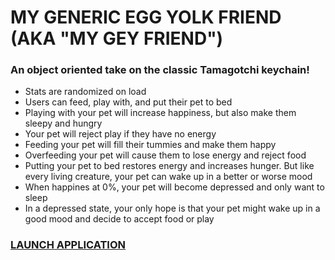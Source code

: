 # MY GENERIC EGG YOLK FRIEND (AKA "MY GEY FRIEND")
### An object oriented take on the classic Tamagotchi keychain!

- Stats are randomized on load
- Users can feed, play with, and put their pet to bed
- Playing with your pet will increase happiness, but also make them sleepy and hungry
- Your pet will reject play if they have no energy
- Feeding your pet will fill their tummies and make them happy
- Overfeeding your pet will cause them to lose energy and reject food
- Putting your pet to bed restores energy and increases hunger. But like every living creature, your pet can wake up in a better or worse mood
- When happines at 0%, your pet will become depressed and only want to sleep
- In a depressed state, your only hope is that your pet might wake up in a good mood and decide to accept food or play

### <a href="https://h-b8.github.io/tamagotchi">LAUNCH APPLICATION</a>